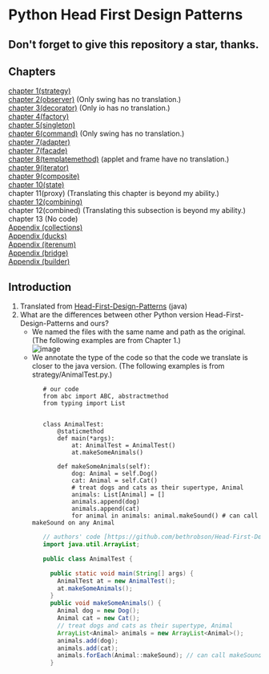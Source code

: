 # Python Head First Design Patterns  
## Don't forget to give this repository a star, thanks.  
## Chapters  
[chapter 1(strategy)](https://github.com/rebuild-123/Python-Head-First-Design-Patterns/tree/main/strategy)  
[chapter 2(observer)](https://github.com/rebuild-123/Python-Head-First-Design-Patterns/tree/main/observer) (Only swing has no translation.)  
[chapter 3(decorator)](https://github.com/rebuild-123/Python-Head-First-Design-Patterns/tree/main/decorator) (Only io has no translation.)  
[chapter 4(factory)](https://github.com/rebuild-123/Python-Head-First-Design-Patterns/tree/main/factory)  
[chapter 5(singleton)](https://github.com/rebuild-123/Python-Head-First-Design-Patterns/tree/main/singleton)  
[chapter 6(command)](https://github.com/rebuild-123/Python-Head-First-Design-Patterns/tree/main/command) (Only swing has no translation.)  
[chapter 7(adapter)](https://github.com/rebuild-123/Python-Head-First-Design-Patterns/tree/main/adapter)  
[chapter 7(facade)](https://github.com/rebuild-123/Python-Head-First-Design-Patterns/tree/main/facade/hometheater)  
[chapter 8(templatemethod)](https://github.com/rebuild-123/Python-Head-First-Design-Patterns/tree/main/templatemethod) (applet and frame have no translation.)  
[chapter 9(iterator)](https://github.com/rebuild-123/Python-Head-First-Design-Patterns/tree/main/iterator)  
[chapter 9(composite)](https://github.com/rebuild-123/Python-Head-First-Design-Patterns/tree/main/composite)  
[chapter 10(state)](https://github.com/rebuild-123/Python-Head-First-Design-Patterns/tree/main/state)  
chapter 11(proxy) (Translating this chapter is beyond my ability.)  
[chapter 12(combining)](https://github.com/rebuild-123/Python-Head-First-Design-Patterns/tree/main/combining)  
chapter 12(combined) (Translating this subsection is beyond my ability.)  
chapter 13 (No code)  
[Appendix (collections)](https://github.com/rebuild-123/Python-Head-First-Design-Patterns/tree/main/collections)  
[Appendix (ducks)](https://github.com/rebuild-123/Python-Head-First-Design-Patterns/tree/main/ducks)  
[Appendix (iterenum)](https://github.com/rebuild-123/Python-Head-First-Design-Patterns/tree/main/iterenum)  
[Appendix (bridge)](https://github.com/rebuild-123/Python-Head-First-Design-Patterns/tree/main/bridge)  
[Appendix (builder)](https://github.com/rebuild-123/Python-Head-First-Design-Patterns/tree/main/builder)  

## Introduction  
1. Translated from [Head-First-Design-Patterns](https://github.com/bethrobson/Head-First-Design-Patterns) (java)  
2. What are the differences between other Python version Head-First-Design-Patterns and ours?  
     - We named the files with the same name and path as the original. (The following examples are from Chapter 1.)  
          ![image](https://user-images.githubusercontent.com/57841111/182039744-241d304f-9159-4019-bf11-8e798d4041ce.png)  
     - We annotate the type of the code so that the code we translate is closer to the java version. (The following examples is from strategy/AnimalTest.py.)   
         ```python3
            # our code
            from abc import ABC, abstractmethod
            from typing import List


            class AnimalTest:
                @staticmethod
                def main(*args):
                    at: AnimalTest = AnimalTest()
                    at.makeSomeAnimals()

                def makeSomeAnimals(self):
                    dog: Animal = self.Dog()
                    cat: Animal = self.Cat()
                    # treat dogs and cats as their supertype, Animal
                    animals: List[Animal] = []
                    animals.append(dog)
                    animals.append(cat)
                    for animal in animals: animal.makeSound() # can call makeSound on any Animal
         ```
         ```java
            // authors' code [https://github.com/bethrobson/Head-First-Design-Patterns/blob/master/src/headfirst/designpatterns/strategy/AnimalTest.java]
            import java.util.ArrayList;

            public class AnimalTest {

              public static void main(String[] args) {
                AnimalTest at = new AnimalTest();
                at.makeSomeAnimals();
              }
              public void makeSomeAnimals() {
                Animal dog = new Dog();
                Animal cat = new Cat();
                // treat dogs and cats as their supertype, Animal
                ArrayList<Animal> animals = new ArrayList<Animal>();
                animals.add(dog);
                animals.add(cat);
                animals.forEach(Animal::makeSound); // can call makeSound on any Animal
              }
         ```


